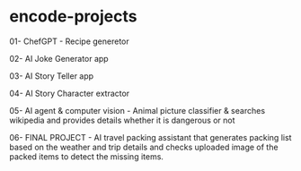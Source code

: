 # encode-projects

01- ChefGPT - Recipe generetor 

02- AI Joke Generator app 

03- AI Story Teller app

04- AI Story Character extractor 

05- AI agent & computer vision - Animal picture classifier & searches wikipedia and provides details whether it is dangerous or not 

06- FINAL PROJECT - AI travel packing assistant that generates packing list based on the weather and trip details and checks uploaded image of the packed items to detect the missing items. 
